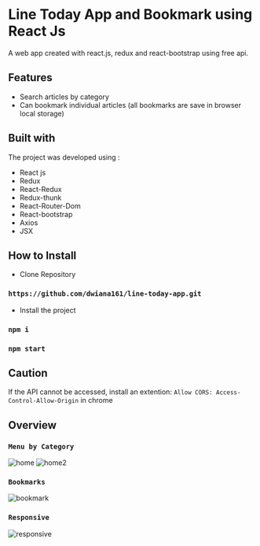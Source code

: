 # Line Today App and Bookmark using React Js

A web app created with react.js, redux and react-bootstrap using free api.

## Features

* Search articles by category
* Can bookmark individual articles (all bookmarks are save in browser local storage)
 
## Built with

The project was developed using :
* React js
* Redux
* React-Redux
* Redux-thunk
* React-Router-Dom
* React-bootstrap
* Axios
* JSX

## How to Install

* Clone Repository

### `https://github.com/dwiana161/line-today-app.git`

* Install the project
### `npm i`

### `npm start`

## Caution

If the API cannot be accessed, install an extention: `Allow CORS: Access-Control-Allow-Origin` in chrome

## Overview
### `Menu by Category`
![home](https://user-images.githubusercontent.com/55675935/133089137-cd600c97-a84e-4277-8262-50eb6f9a4b7a.png)
![home2](https://user-images.githubusercontent.com/55675935/133089639-392c6b87-bb34-4161-98b7-82f2e18fe1bc.png)

### `Bookmarks`
![bookmark](https://user-images.githubusercontent.com/55675935/133089663-ffde0288-bfa5-4636-be7a-d5ab5cea76c7.png)

### `Responsive`
![responsive](https://user-images.githubusercontent.com/55675935/133089677-190c793c-c06c-4bba-9db9-7998925f06f2.png)

